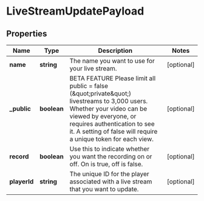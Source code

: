 
# LiveStreamUpdatePayload

## Properties

Name | Type | Description | Notes
------------ | ------------- | ------------- | -------------
**name** | **string** | The name you want to use for your live stream. |  [optional]
**_public** | **boolean** | BETA FEATURE Please limit all public &#x3D; false (\&quot;private\&quot;) livestreams to 3,000 users. Whether your video can be viewed by everyone, or requires authentication to see it. A setting of false will require a unique token for each view. |  [optional]
**record** | **boolean** | Use this to indicate whether you want the recording on or off. On is true, off is false. |  [optional]
**playerId** | **string** | The unique ID for the player associated with a live stream that you want to update. |  [optional]


